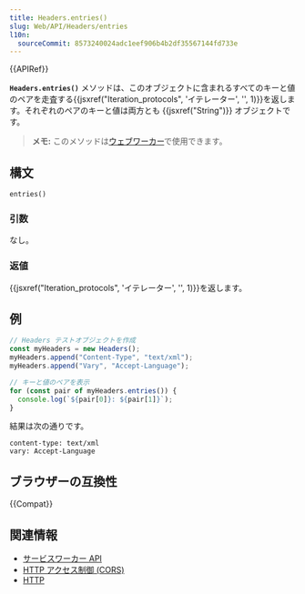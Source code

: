 ```yaml
---
title: Headers.entries()
slug: Web/API/Headers/entries
l10n:
  sourceCommit: 8573240024adc1eef906b4b2df35567144fd733e
---
```


{{APIRef}}

**`Headers.entries()`** メソッドは、このオブジェクトに含まれるすべてのキーと値のペアを走査する{{jsxref("Iteration_protocols", 'イテレーター', '', 1)}}を返します。それぞれのペアのキーと値は両方とも {{jsxref("String")}} オブジェクトです。

> **メモ:** このメソッドは[ウェブワーカー](/ja/docs/Web/API/Web_Workers_API)で使用できます。

## 構文

```js-nolint
entries()
```

### 引数

なし。

### 返値

{{jsxref("Iteration_protocols", 'イテレーター', '', 1)}}を返します。

## 例

```js
// Headers テストオブジェクトを作成
const myHeaders = new Headers();
myHeaders.append("Content-Type", "text/xml");
myHeaders.append("Vary", "Accept-Language");

// キーと値のペアを表示
for (const pair of myHeaders.entries()) {
  console.log(`${pair[0]}: ${pair[1]}`);
}
```

結果は次の通りです。

```
content-type: text/xml
vary: Accept-Language
```

## ブラウザーの互換性

{{Compat}}

## 関連情報

- [サービスワーカー API](/ja/docs/Web/API/Service_Worker_API)
- [HTTP アクセス制御 (CORS)](/ja/docs/Web/HTTP/CORS)
- [HTTP](/ja/docs/Web/HTTP)

